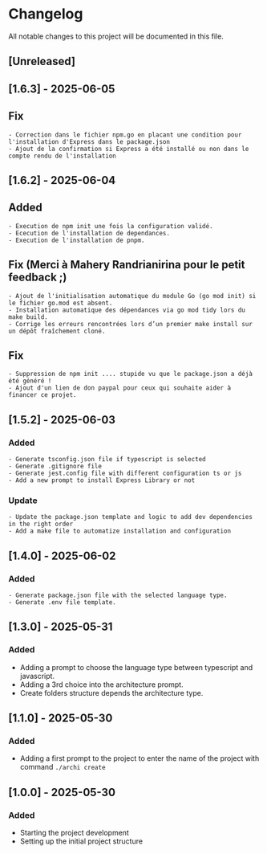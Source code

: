 # Changelog

All notable changes to this project will be documented in this file.

## [Unreleased]


## [1.6.3] - 2025-06-05
## Fix
    - Correction dans le fichier npm.go en placant une condition pour l'installation d'Express dans le package.json
    - Ajout de la confirmation si Express a été installé ou non dans le compte rendu de l'installation



## [1.6.2] - 2025-06-04
## Added
    - Execution de npm init une fois la configuration validé.
    - Ececution de l'installation de dependances.
    - Execution de l'installation de pnpm.
## Fix (Merci à Mahery Randrianirina pour le petit feedback ;)
    - Ajout de l'initialisation automatique du module Go (go mod init) si le fichier go.mod est absent.
    - Installation automatique des dépendances via go mod tidy lors du make build.
    - Corrige les erreurs rencontrées lors d’un premier make install sur un dépôt fraîchement cloné.
## Fix 
    - Suppression de npm init .... stupide vu que le package.json a déjà été généré !
    - Ajout d'un lien de don paypal pour ceux qui souhaite aider à financer ce projet.


## [1.5.2] - 2025-06-03
### Added
    - Generate tsconfig.json file if typescript is selected
    - Generate .gitignore file
    - Generate jest.config file with different configuration ts or js
    - Add a new prompt to install Express Library or not
### Update
    - Update the package.json template and logic to add dev dependencies in the right order
    - Add a make file to automatize installation and configuration



## [1.4.0] - 2025-06-02
### Added
    - Generate package.json file with the selected language type.
    - Generate .env file template.



## [1.3.0] - 2025-05-31
### Added
- Adding a prompt to choose the language type between typescript and javascript. 
- Adding a 3rd choice into the architecture prompt.
- Create folders structure depends the architecture type.



## [1.1.0] - 2025-05-30
### Added
- Adding a first prompt to the project to enter the name of the project with command `./archi create`



## [1.0.0] - 2025-05-30
### Added
- Starting the project development
- Setting up the initial project structure